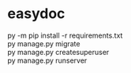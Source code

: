 # easydoc
py -m pip install -r requirements.txt  
py manage.py migrate  
py manage.py createsuperuser  
py manage.py runserver  
